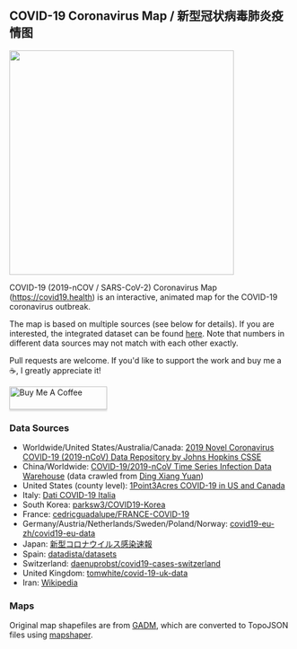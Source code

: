 ## COVID-19 Coronavirus Map / 新型冠状病毒肺炎疫情图

<img src="https://raw.githubusercontent.com/stevenliuyi/covid19/master/public/cover.png" width="400" />

COVID-19 (2019-nCOV / SARS-CoV-2) Coronavirus Map (https://covid19.health) is an interactive, animated map for the COVID-19 coronavirus outbreak.

The map is based on multiple sources (see below for details). If you are interested, the integrated dataset can be found [here](https://github.com/stevenliuyi/covid19/blob/master/public/data/all.json). Note that numbers in different data sources may not match with each other exactly.

Pull requests are welcome. If you'd like to support the work and buy me a ☕, I greatly appreciate it!

<a href="https://www.buymeacoffee.com/stevenliuyi" target="_blank"><img src="https://www.buymeacoffee.com/assets/img/custom_images/orange_img.png" alt="Buy Me A Coffee" style="height: 41px !important;width: 174px !important;box-shadow: 0px 3px 2px 0px rgba(190, 190, 190, 0.5) !important;-webkit-box-shadow: 0px 3px 2px 0px rgba(190, 190, 190, 0.5) !important;" ></a>

### Data Sources
- Worldwide/United States/Australia/Canada: [2019 Novel Coronavirus COVID-19 (2019-nCoV) Data Repository by Johns Hopkins CSSE](https://github.com/CSSEGISandData/COVID-19)
- China/Worldwide: [COVID-19/2019-nCoV Time Series Infection Data Warehouse](https://github.com/BlankerL/DXY-COVID-19-Data) (data crawled from [Ding Xiang Yuan](https://ncov.dxy.cn/ncovh5/view/pneumonia))
- United States (county level): [1Point3Acres COVID-19 in US and Canada](https://coronavirus.1point3acres.com/en)
- Italy: [Dati COVID-19 Italia](https://github.com/pcm-dpc/COVID-19)
- South Korea: [parksw3/COVID19-Korea](https://github.com/parksw3/COVID19-Korea)
- France: [cedricguadalupe/FRANCE-COVID-19](https://github.com/cedricguadalupe/FRANCE-COVID-19)
- Germany/Austria/Netherlands/Sweden/Poland/Norway: [covid19-eu-zh/covid19-eu-data](https://github.com/covid19-eu-zh/covid19-eu-data)
- Japan: [新型コロナウイルス感染速報](https://github.com/swsoyee/2019-ncov-japan)
- Spain: [datadista/datasets](https://github.com/datadista/datasets)
- Switzerland: [daenuprobst/covid19-cases-switzerland](https://github.com/daenuprobst/covid19-cases-switzerland)
- United Kingdom: [tomwhite/covid-19-uk-data](https://github.com/tomwhite/covid-19-uk-data)
- Iran: [Wikipedia](https://en.wikipedia.org/wiki/Template:2019%E2%80%9320_coronavirus_pandemic_data)

### Maps
Original map shapefiles are from [GADM](https://gadm.org/), which are converted to TopoJSON files using [mapshaper](https://github.com/mbloch/mapshaper).